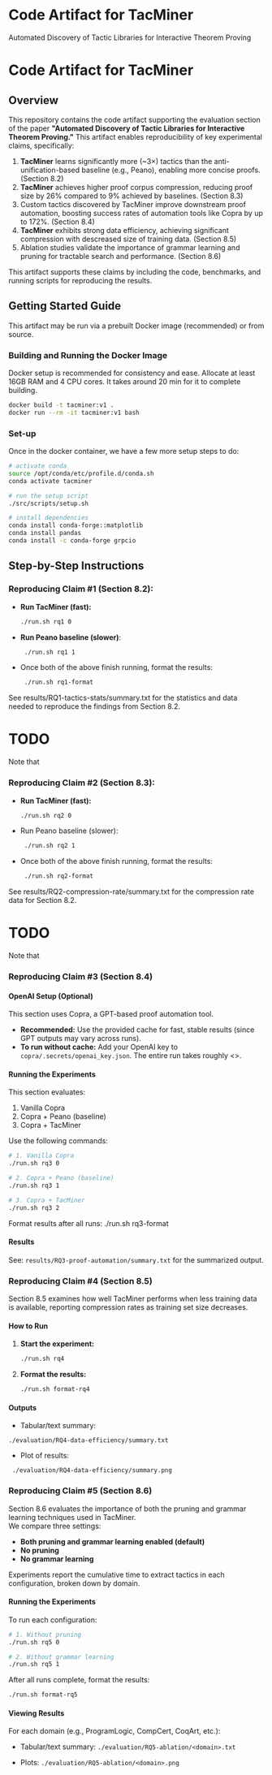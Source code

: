 # Code Artifact for TacMiner
Automated Discovery of Tactic Libraries for Interactive Theorem Proving

# Code Artifact for TacMiner

## Overview

This repository contains the code artifact supporting the evaluation section of the paper **"Automated Discovery of Tactic Libraries for Interactive Theorem Proving."** This artifact enables reproducibility of key experimental claims, specifically:

1. **TacMiner** learns significantly more (~3×) tactics than the anti-unification-based baseline (e.g., Peano), enabling more concise proofs. (Section 8.2)
2. **TacMiner** achieves higher proof corpus compression, reducing proof size by 26% compared to 9% achieved by baselines. (Section 8.3)
3. Custom tactics discovered by TacMiner improve downstream proof automation, boosting success rates of automation tools like Copra by up to 172%. (Section 8.4)
4. **TacMiner** exhibits strong data efficiency, achieving significant compression with descreased size of training data. (Section 8.5)
5. Ablation studies validate the importance of grammar learning and pruning for tractable search and performance. (Section 8.6)

This artifact supports these claims by including the code, benchmarks, and running scripts for reproducing the results. 

## Getting Started Guide

This artifact may be run via a prebuilt Docker image (recommended) or from source.

### Building and Running the Docker Image

Docker setup is recommended for consistency and ease. Allocate at least 16GB RAM and 4 CPU cores. It takes around 20 min for it to complete building.

```bash 
docker build -t tacminer:v1 .
docker run --rm -it tacminer:v1 bash
```

### Set-up
Once in the docker container, we have a few more setup steps to do:

```bash
# activate conda
source /opt/conda/etc/profile.d/conda.sh
conda activate tacminer

# run the setup script
./src/scripts/setup.sh

# install dependencies
conda install conda-forge::matplotlib
conda install pandas
conda install -c conda-forge grpcio
```

## Step-by-Step Instructions

### Reproducing Claim #1 (Section 8.2): 

- **Run TacMiner (fast):**
   ```bash
   ./run.sh rq1 0

- **Run Peano baseline (slower)**:

   ```bash
    ./run.sh rq1 1
- Once both of the above finish running, format the results:

   ```bash
    ./run.sh rq1-format

See results/RQ1-tactics-stats/summary.txt for the statistics and data needed to reproduce the findings from Section 8.2.

# TODO
Note that <numbers are different>


### Reproducing Claim #2 (Section 8.3): 

- **Run TacMiner (fast):**
   ```bash
   ./run.sh rq2 0
- Run Peano baseline (slower):

   ```bash
    ./run.sh rq2 1
- Once both of the above finish running, format the results:

   ```bash
    ./run.sh rq2-format

See results/RQ2-compression-rate/summary.txt for the compression rate data for Section 8.2.

# TODO
Note that <numbers are different>


### Reproducing Claim #3 (Section 8.4)

#### OpenAI Setup (Optional)
This section uses Copra, a GPT-based proof automation tool.  
- **Recommended:** Use the provided cache for fast, stable results (since GPT outputs may vary across runs).
- **To run without cache:** Add your OpenAI key to `copra/.secrets/openai_key.json`. The entire run takes roughly <>.

#### Running the Experiments

This section evaluates:
1. Vanilla Copra
2. Copra + Peano (baseline)
3. Copra + TacMiner

Use the following commands:

```bash
# 1. Vanilla Copra
./run.sh rq3 0

# 2. Copra + Peano (baseline)
./run.sh rq3 1

# 3. Copra + TacMiner
./run.sh rq3 2
```

Format results after all runs:
./run.sh rq3-format

#### Results
See: `results/RQ3-proof-automation/summary.txt` for the summarized output.

### Reproducing Claim #4 (Section 8.5)
Section 8.5 examines how well TacMiner performs when less training data is available, reporting compression rates as training set size decreases.

#### How to Run

1. **Start the experiment:**
   ```bash
   ./run.sh rq4

2. **Format the results:**
   ```bash
   ./run.sh format-rq4 

#### Outputs

- Tabular/text summary:

`./evaluation/RQ4-data-efficiency/summary.txt`

- Plot of results:

` ./evaluation/RQ4-data-efficiency/summary.png`

### Reproducing Claim #5 (Section 8.6)

Section 8.6 evaluates the importance of both the pruning and grammar learning techniques used in TacMiner.  
We compare three settings:
- **Both pruning and grammar learning enabled (default)**
- **No pruning**
- **No grammar learning**

Experiments report the cumulative time to extract tactics in each configuration, broken down by domain.

#### Running the Experiments

To run each configuration:

```bash
# 1. Without pruning
./run.sh rq5 0

# 2. Without grammar learning
./run.sh rq5 1
```

After all runs complete, format the results:

```bash
./run.sh format-rq5
```

#### Viewing Results

For each domain (e.g., ProgramLogic, CompCert, CoqArt, etc.):

- Tabular/text summary: `./evaluation/RQ5-ablation/<domain>.txt`

- Plots: `./evaluation/RQ5-ablation/<domain>.png`

